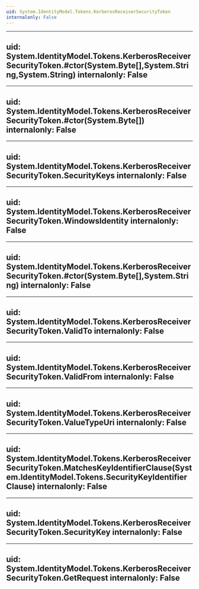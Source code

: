 ```yaml
---
uid: System.IdentityModel.Tokens.KerberosReceiverSecurityToken
internalonly: False
---
```


---
uid: System.IdentityModel.Tokens.KerberosReceiverSecurityToken.#ctor(System.Byte[],System.String,System.String)
internalonly: False
---

---
uid: System.IdentityModel.Tokens.KerberosReceiverSecurityToken.#ctor(System.Byte[])
internalonly: False
---

---
uid: System.IdentityModel.Tokens.KerberosReceiverSecurityToken.SecurityKeys
internalonly: False
---

---
uid: System.IdentityModel.Tokens.KerberosReceiverSecurityToken.WindowsIdentity
internalonly: False
---

---
uid: System.IdentityModel.Tokens.KerberosReceiverSecurityToken.#ctor(System.Byte[],System.String)
internalonly: False
---

---
uid: System.IdentityModel.Tokens.KerberosReceiverSecurityToken.ValidTo
internalonly: False
---

---
uid: System.IdentityModel.Tokens.KerberosReceiverSecurityToken.ValidFrom
internalonly: False
---

---
uid: System.IdentityModel.Tokens.KerberosReceiverSecurityToken.ValueTypeUri
internalonly: False
---

---
uid: System.IdentityModel.Tokens.KerberosReceiverSecurityToken.MatchesKeyIdentifierClause(System.IdentityModel.Tokens.SecurityKeyIdentifierClause)
internalonly: False
---

---
uid: System.IdentityModel.Tokens.KerberosReceiverSecurityToken.SecurityKey
internalonly: False
---

---
uid: System.IdentityModel.Tokens.KerberosReceiverSecurityToken.GetRequest
internalonly: False
---
